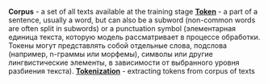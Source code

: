 **Corpus** - a set of all texts available at the training stage
**[Token](https://huggingface.co/docs/transformers/v4.36.1/en/glossary#token)** - a part of a sentence, usually a word, but can also be a subword (non-common words are often split in subwords) or a punctuation symbol (элементарная единица текста, которую модель рассматривает в процессе обработки. Токены могут представлять собой отдельные слова, подслова (например, n-граммы или морфемы), символы или другие лингвистические элементы, в зависимости от выбранного уровня разбиения текста).
**[Tokenization](https://huggingface.co/docs/transformers/tokenizer_summary)** - extracting tokens from corpus of texts